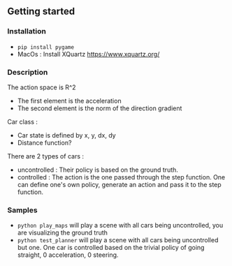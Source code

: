 ## Getting started

### Installation
* `pip install pygame`
* MacOs : Install XQuartz <https://www.xquartz.org/>


### Description
The action space is R^2
* The first element is the acceleration
* The second element is the norm of the direction gradient

Car class :
* Car state is defined by x, y, dx, dy
* Distance function? 

There are 2 types of cars :
* uncontrolled : Their policy is based on the ground truth.
* controlled : The action is the one passed through the step function. One can define one's own policy, generate an action and pass it to the step function.

### Samples
* `python play_maps` will play a scene with all cars being uncontrolled, you are visualizing the ground truth
* `python test_planner` will play a scene with all cars being uncontrolled but one. One car is controlled based on the trivial policy of going straight, 0 acceleration, 0 steering.
